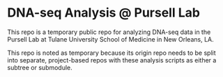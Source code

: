 # DNA-seq Analysis @ Pursell Lab

This repo is a temporary public repo for analyzing DNA-seq data in the Pursell Lab at Tulane University School of Medicine in New Orleans, LA.

This repo is noted as temporary because its origin repo needs to be split into separate, project-based repos with these analysis scripts as either a subtree or submodule.


